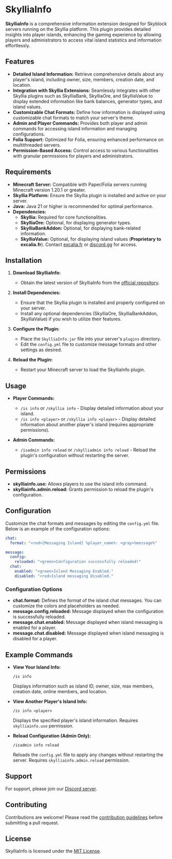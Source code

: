 # SkylliaInfo

**SkylliaInfo** is a comprehensive information extension designed for Skyblock servers running on the Skyllia platform. This plugin provides detailed insights into player islands, enhancing the gaming experience by allowing players and administrators to access vital island statistics and information effortlessly.

## Features

- **Detailed Island Information:** Retrieve comprehensive details about any player's island, including owner, size, members, creation date, and location.
- **Integration with Skyllia Extensions:** Seamlessly integrates with other Skyllia plugins such as SkylliaBank, SkylliaOre, and SkylliaValue to display extended information like bank balances, generator types, and island values.
- **Customizable Chat Formats:** Define how information is displayed using customizable chat formats to match your server's theme.
- **Admin and Player Commands:** Provides both player and admin commands for accessing island information and managing configurations.
- **Folia Support:** Optimized for Folia, ensuring enhanced performance on multithreaded servers.
- **Permission-Based Access:** Control access to various functionalities with granular permissions for players and administrators.

## Requirements

- **Minecraft Server:** Compatible with Paper/Folia servers running Minecraft version 1.20.1 or greater.
- **Skyllia Platform:** Ensure the Skyllia plugin is installed and active on your server.
- **Java:** Java 21 or higher is recommended for optimal performance.
- **Dependencies:**
  - **Skyllia:** Required for core functionalities.
  - **SkylliaOre:** Optional, for displaying generator types.
  - **SkylliaBankAddon:** Optional, for displaying bank-related information.
  - **SkylliaValue:** Optional, for displaying island values (**Proprietary to excalia.fr**). Contact [excalia.fr](https://www.excalia.fr) or [discord.gg](http://discord.gg/excalia) for access.

## Installation

1. **Download SkylliaInfo:**
   - Obtain the latest version of SkylliaInfo from the [official repository](https://github.com/Euphillya/Skyllia/tree/dev/addons/SkylliaInfo).

2. **Install Dependencies:**
   - Ensure that the Skyllia plugin is installed and properly configured on your server.
   - Install any optional dependencies (SkylliaOre, SkylliaBankAddon, SkylliaValue) if you wish to utilize their features.

3. **Configure the Plugin:**
   - Place the `SkylliaInfo.jar` file into your server's `plugins` directory.
   - Edit the `config.yml` file to customize message formats and other settings as desired.

4. **Reload the Plugin:**
   - Restart your Minecraft server to load the SkylliaInfo plugin.

## Usage

- **Player Commands:**
  - `/is info` or `/skyllia info` - Display detailed information about your island.
  - `/is info <player>` or `/skyllia info <player>` - Display detailed information about another player's island (requires appropriate permissions).

- **Admin Commands:**
  - `/isadmin info reload` or `/skylliadmin info reload` - Reload the plugin's configuration without restarting the server.

## Permissions

- **skylliainfo.use:** Allows players to use the island info command.
- **skylliainfo.admin.reload:** Grants permission to reload the plugin's configuration.

## Configuration

Customize the chat formats and messages by editing the `config.yml` file. Below is an example of the configuration options:

```yaml
chat:
  format: "<red>[Messaging Island] %player_name%: <gray>%message%"

message:
  config:
    reloaded: "<green>Configuration successfully reloaded!"
  chat:
    enabled: "<green>Island Messaging Enabled."
    disabled: "<red>Island messaging Disabled."
```

### Configuration Options

- **chat.format:** Defines the format of the island chat messages. You can customize the colors and placeholders as needed.
- **message.config.reloaded:** Message displayed when the configuration is successfully reloaded.
- **message.chat.enabled:** Message displayed when island messaging is enabled for a player.
- **message.chat.disabled:** Message displayed when island messaging is disabled for a player.

## Example Commands

- **View Your Island Info:**
  ```
  /is info
  ```
  Displays information such as island ID, owner, size, max members, creation date, online members, and location.

- **View Another Player's Island Info:**
  ```
  /is info <player>
  ```
  Displays the specified player's island information. Requires `skylliainfo.use` permission.

- **Reload Configuration (Admin Only):**
  ```
  /isadmin info reload
  ```
  Reloads the `config.yml` file to apply any changes without restarting the server. Requires `skylliainfo.admin.reload` permission.

## Support

For support, please join our [Discord server](https://discord.gg/uUJQEB7XNN).

## Contributing

Contributions are welcome! Please read the [contribution guidelines](../../CONTRIBUTING.md) before submitting a pull request.

## License

SkylliaInfo is licensed under the [MIT License](../../LICENSE).